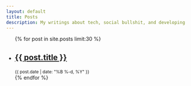 ```yaml
---
layout: default
title: Posts
description: My writings about tech, social bullshit, and developing
---
```

<section id="posts">
  <div class="container">
    <div class="row text-center">
      <div class="col-lg-12">
        <ul>
          {% for post in site.posts limit:30 %}
          <li>
            <a href="{{ post.url }}"><h2>{{ post.title }}</h2></a>
            <small>{{ post.date | date: "%B %-d, %Y" }}</small>
          </li>
          {% endfor %}
        </ul>
      </div
    </div>
  </div>
</section>
